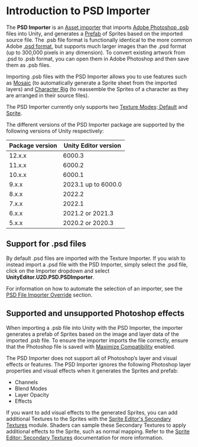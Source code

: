 # Introduction to PSD Importer
The **PSD Importer** is an [Asset importer](https://docs.unity3d.com/ScriptReference/AssetImporter.html) that imports [Adobe Photoshop .psb](https://helpx.adobe.com/photoshop/using/file-formats.html#large_document_format_psb) files into Unity, and generates a [Prefab](https://docs.unity3d.com/Manual/Prefabs.html) of Sprites based on the imported source file. The .psb file format is functionally identical to the more common Adobe [.psd format](https://helpx.adobe.com/photoshop/using/file-formats.html#photoshop_format_psd), but supports much larger images than the .psd format (up to 300,000 pixels in any dimension). To convert existing artwork from .psd to .psb format, you can open them in Adobe Photoshop and then save them as .psb files.

Importing .psb files with the PSD Importer allows you to use features such as [Mosaic](PSD-importer-properties.md#Mosaic) (to automatically generate a Sprite sheet from the imported layers) and [Character Rig](PSD-importer-properties.md#Rig) (to reassemble the Sprites of a character as they are arranged in their source files).

The PSD Importer currently only supports two [Texture Modes](https://docs.unity3d.com/Manual/TextureTypes.html):[ Default](https://docs.unity3d.com/Manual/TextureTypes.html#Default) and[ Sprite](https://docs.unity3d.com/Manual/TextureTypes.html#Sprite).

The different versions of the PSD Importer package are supported by the following versions of Unity respectively:

Package version  | Unity Editor version
--|--
12.x.x |  6000.3
11.x.x |  6000.2
10.x.x |  6000.1
9.x.x  |  2023.1 up to 6000.0
8.x.x  |  2022.2
7.x.x  |  2022.1
6.x.x  |  2021.2 or 2021.3
5.x.x  |  2020.2 or 2020.3

## Support for .psd files

By default .psd files are imported with the Texture Importer. If you wish to instead import a .psd file with the PSD Importer, simply select the .psd file, click on the Importer dropdown and select **UnityEditor.U2D.PSD.PSDImporter**.

For information on how to automate the selection of an importer, see the [PSD File Importer Override](PSD-override.md) section.

## Supported and unsupported Photoshop effects

When importing a .psb file into Unity with the PSD Importer, the importer generates a prefab of Sprites based on the image and layer data of the imported .psb file. To ensure the importer imports the file correctly, ensure that the Photoshop file is saved with [Maximize Compatibility](https://helpx.adobe.com/au/photoshop/using/file-formats.html#maximize_compatibility_for_psd_and_psb_files) enabled. 

The PSD Importer does not support all of Photoshop’s layer and visual effects or features. The PSD Importer ignores the following Photoshop layer properties and visual effects when it generates the Sprites and prefab:

- Channels
- Blend Modes
- Layer Opacity
- Effects

If you want to add visual effects to the generated Sprites, you can add additional Textures to the Sprites with the [Sprite Editor's Secondary Textures](https://docs.unity3d.com/Manual/SpriteEditor-SecondaryTextures.html) module. Shaders can sample these Secondary Textures to apply additional effects to the Sprite, such as normal mapping. Refer to the [Sprite Editor: Secondary Textures](https://docs.unity3d.com/Manual/SpriteEditor-SecondaryTextures.html) documentation for more information.
